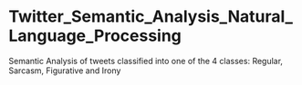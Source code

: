 # Twitter_Semantic_Analysis_Natural_Language_Processing
Semantic Analysis of tweets classified into one of the 4 classes: Regular, Sarcasm, Figurative and Irony
